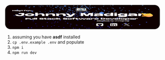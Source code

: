<img src="website/public/readme/preview.png" alt="website preview" style="max-width:100%;">

1. assuming you have **asdf** installed
2. `cp .env.example .env` and populate
3. `npm i`
4. `npm run dev`
